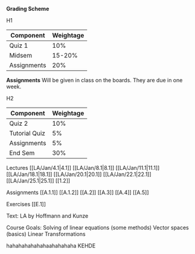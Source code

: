 **Grading Scheme**

H1

| Component | Weightage |
| ---- | ---- |
| Quiz 1 | 10% |
| Midsem | 15-20% |
| Assignments | 20% |
**Assignments**
Will be given in class on the boards. They are due in one week.

H2

| Component     | Weightage |
| ------------- | --------- |
| Quiz 2        | 10%       |
| Tutorial Quiz | 5%        |
| Assignments   | 5%        |
| End Sem       | 30%       |


Lectures
[[LA/Jan/4.1|4.1]]
[[LA/Jan/8.1|8.1]]
[[LA/Jan/11.1|11.1]]
[[LA/Jan/18.1|18.1]]
[[LA/Jan/20.1|20.1]]
[[LA/Jan/22.1|22.1]]
[[LA/Jan/25.1|25.1]]
[[1.2]]


Assignments
[[A.1.1]]
[[A.1.2]]
[[A.2]]
[[A.3]]
[[A.4]]
[[A.5]]

Exercises
[[E.1]]


Text: LA by Hoffmann and Kunze

Course Goals:
Solving of linear equations (some methods)
Vector spaces (basics)
Linear Transformations




hahahahahahahaahahahaha
KEHDE

